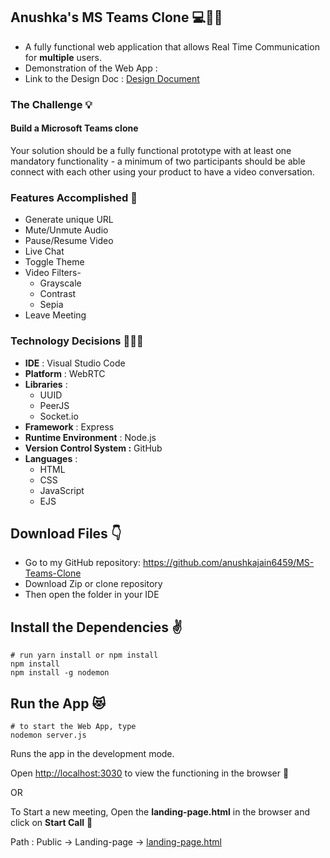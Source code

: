 ## Anushka's MS Teams Clone 💻💬👋

* A fully functional web application that allows Real Time Communication for **multiple** users.
* Demonstration of the Web App :
* Link to the Design Doc : [Design Document](https://drive.google.com/drive/folders/1PV3ezBto45ivA5F6G6wzHCYvrxV8pf7I?usp=sharing)

### The Challenge 💡

#### Build a Microsoft Teams clone
Your solution should be a fully functional prototype with at least one mandatory functionality - a minimum of two participants should be able connect with each other using your product to have a video conversation.

### Features Accomplished 🤩
* Generate unique URL
* Mute/Unmute Audio
* Pause/Resume Video
* Live Chat
* Toggle Theme
* Video Filters- 
    * Grayscale
    * Contrast
    * Sepia
* Leave Meeting

### Technology Decisions 👩🏻‍💻
* **IDE** : Visual Studio Code
* **Platform** : WebRTC
* **Libraries** :
	 * UUID
	 * PeerJS
	 * Socket.io
* **Framework** : Express
* **Runtime Environment** : Node.js
* **Version Control System :** GitHub
* **Languages** :
	* HTML
	* CSS
	* JavaScript
	* EJS

## Download Files 👇
* Go to my GitHub repository: https://github.com/anushkajain6459/MS-Teams-Clone
* Download Zip or clone repository
* Then open the folder in your IDE 

## Install the Dependencies ✌️

```shell
# run yarn install or npm install
npm install
npm install -g nodemon
```

## Run the App 😻

```shell
# to start the Web App, type
nodemon server.js
```
Runs the app in the development mode.

Open [http://localhost:3030](http://localhost:3030) to view the functioning in the browser 🎉

OR

To Start a new meeting, Open the **landing-page.html** in the browser and click on **Start Call** 🎉

Path :  Public → Landing-page → [landing-page.html ](https://github.com/anushkajain6459/MS-Teams-Clone/blob/main/public/Landing-page/landing-page.html)

